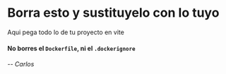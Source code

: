 # Borra esto y sustituyelo con lo tuyo
Aqui pega todo lo de tu proyecto en vite
#### No borres el `Dockerfile`, ni el `.dockerignore`
###### -- Carlos